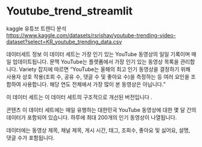 # Youtube_trend_streamlit

kaggle 유튜브 트렌디 분석
https://www.kaggle.com/datasets/rsrishav/youtube-trending-video-dataset?select=KR_youtube_trending_data.csv

데이터세트 정보
이 데이터 세트는 가장 인기 있는 YouTube 동영상의 일일 기록이며 매일 업데이트됩니다.
문맥
YouTube는 플랫폼에서 가장 인기 있는 동영상 목록을 관리합니다. Variety 잡지에 따르면 “YouTube는 올해의 최고 인기 동영상을 결정하기 위해 사용자 상호 작용(조회 수, 공유 수, 댓글 수 및 좋아요 수)을 측정하는 등 여러 요인을 조합하여 사용합니다. 해당 연도 전체에서 가장 많이 본 동영상은 아닙니다.”

이 데이터 세트는 이 데이터 세트의 구조적으로 개선된 버전입니다 .

콘텐츠
이 데이터 세트에는 매일 유행하는 대한민국 YouTube 동영상에 대한 몇 달 간의 데이터가 포함되어 있습니다.
하루에 최대 200개의 인기 동영상이 나열됩니다.

데이터에는 동영상 제목, 채널 제목, 게시 시간, 태그, 조회수, 좋아요 및 싫어요, 설명, 댓글 수가 포함됩니다.




